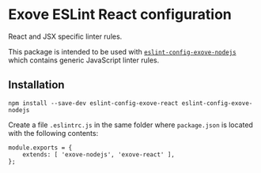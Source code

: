 # Exove ESLint React configuration

React and JSX specific linter rules.

This package is intended to be used with [`eslint-config-exove-nodejs`](https://github.com/Exove/eslint-config-exove-nodejs) which contains generic JavaScript linter rules.

## Installation

    npm install --save-dev eslint-config-exove-react eslint-config-exove-nodejs

Create a file `.eslintrc.js` in the same folder where `package.json` is located with the following contents:

    module.exports = {
        extends: [ 'exove-nodejs', 'exove-react' ],
    };
